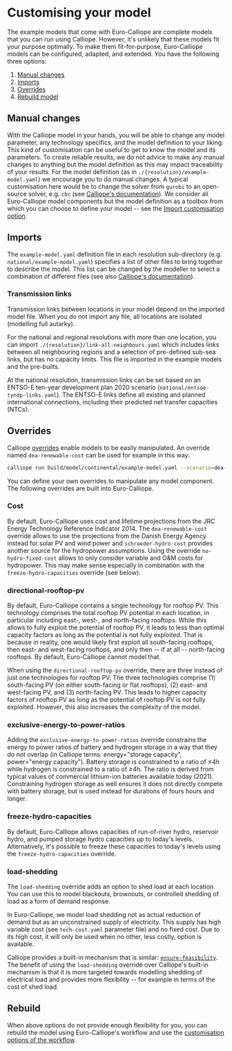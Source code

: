 # Customising your model

The example models that come with Euro-Calliope are complete models that you can run using Calliope.
However, it's unlikely that these models fit your purpose optimally.
To make them fit-for-purpose, Euro-Calliope models can be configured, adapted, and extended.
You have the following three options:

1. [Manual changes](./customisation.md#manual-changes)
2. [Imports](./customisation.md#file-imports)
3. [Overrides](./customisation.md#overrides)
4. [Rebuild model](./customisation.md#rebuild)

## Manual changes

With the Calliope model in your hands, you will be able to change any model parameter, any technology specifics, and the model definition to your liking.
This kind of customisation can be useful to get to know the model and its parameters.
To create reliable results, we do not advice to make any manual changes to anything but the model definition as this may impact traceability of your results.
For the model definition (as in `./{resolution}/example-model.yaml`) we encourage you to do manual changes.
A typical customisation here would be to change the solver from `gurobi` to an open-source solver, e.g. `cbc` (see [Calliope's documentation](https://calliope.readthedocs.io/en/v0.6.7/user/config_defaults.html#run-configuration)).
We consider all Euro-Calliope model components but the model definition as a toolbox from which you can choose to define your model -- see the [Import customisation option](./customisation.md#imports).

## Imports

The `example-model.yaml` definition file in each resolution sub-directory (e.g. `national/example-model.yaml`) specifies a list of other files to bring together to describe the model.
This list can be changed by the modeller to select a combination of different files (see also [Calliope's documentation](https://calliope.readthedocs.io/en/v0.6.7/user/building.html#files-that-define-a-model)).

### Transmission links

Transmission links between locations in your model depend on the imported model file.
When you do not import any file, all locations are isolated (modelling full autarky).

For the national and regional resolutions with more than one location, you can import `./{resolution}/link-all-neighbours.yaml` which includes links between all neighbouring regions and a selection of pre-defined sub-sea links, but has no capacity limits.
This file is imported in the example models and the pre-builts.

At the national resolution, transmission links can be set based on an ENTSO-E ten-year development plan 2020 scenario (`national/entsoe-tyndp-links.yaml`).
The ENTSO-E links define all existing and planned international connections, including their predicted net transfer capacities (NTCs).

## Overrides

Calliope [overrides](https://calliope.readthedocs.io/en/v0.6.7/user/building.html#scenarios-and-overrides) enable models to be easily manipulated.
An override named `dea-renewable-cost` can be used for example in this way:

```bash
calliope run build/model/continental/example-model.yaml --scenario=dea-renewable-cost
```

You can define your own overrides to manipulate any model component.
The following overrides are built into Euro-Calliope.

### Cost

By default, Euro-Calliope uses cost and lifetime projections from the JRC Energy Technology Reference Indicator 2014.
The `dea-renewable-cost` override allows to use the projections from the Danish Energy Agency instead for solar PV and wind power and `schroeder-hydro-cost` provides another source for the hydropower assumptions.
Using the override `no-hydro-fixed-cost` allows to only consider variable and O&M costs for hydropower.
This may make sense especially in combination with the `freeze-hydro-capacities` override (see below).

### directional-rooftop-pv

By default, Euro-Calliope contains a single technology for rooftop PV.
This technology comprises the total rooftop PV potential in each location, in particular including east-, west-, and north-facing rooftops.
While this allows to fully exploit the potential of rooftop PV, it leads to less than optimal capacity factors as long as the potential is not fully exploited.
That is because in reality, one would likely first exploit all south-facing rooftops, then east- and west-facing rooftops, and only then -- if at all -- north-facing rooftops. By default, Euro-Calliope cannot model that.

When using the `directional-rooftop-pv` override, there are three instead of just one technologies for rooftop PV.
The three technologies comprise (1) south-facing PV (on either south-facing or flat rooftops), (2) east- and west-facing PV, and (3) north-facing PV.
This leads to higher capacity factors of rooftop PV as long as the potential of rooftop PV is not fully exploited.
However, this also increases the complexity of the model.

### exclusive-energy-to-power-ratios

Adding the `exclusive-energy-to-power-ratios` override constrains the energy to power ratios of battery and hydrogen storage in a way that they do not overlap (in Calliope terms: energy="storage capacity", power="energy capacity").
Battery storage is constrained to a ratio of ≤4h while hydrogen is constrained to a ratio of ≥4h.
The ratio is derived from typical values of commercial lithium-ion batteries available today (2021).
Constraining hydrogen storage as well ensures it does not directly compete with battery storage, but is used instead for durations of fours hours and longer.

### freeze-hydro-capacities

By default, Euro-Calliope allows capacities of run-of-river hydro, reservoir hydro, and pumped storage hydro capacities up to today's levels.
Alternatively, it's possible to freeze these capacities to today's levels using the `freeze-hydro-capacities` override.

### load-shedding

The `load-shedding` override adds an option to shed load at each location.
You can use this to model blackouts, brownouts, or controlled shedding of load as a form of demand response.

In Euro-Calliope, we model load shedding not as actual reduction of demand but as an unconstrained supply of electricity.
This supply has high variable cost (see `tech-cost.yaml` parameter file) and no fixed cost.
Due to its high cost, it will only be used when no other, less costly, option is available.

Calliope provides a built-in mechanism that is similar: [`ensure-feasibility`](https://calliope.readthedocs.io/en/v0.6.7/user/building.html#allowing-for-unmet-demand).
The benefit of using the `load-shedding` override over Calliope's built-in mechanism is that it is more targeted towards modelling shedding of electrical load and provides more flexibility -- for example in terms of the cost of shed load.

## Rebuild

When above options do not provide enough flexibility for you, you can rebuild the model using Euro-Calliope's workflow and use the [customisation options of the workflow](../workflow/customisation.md).
